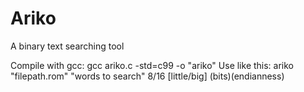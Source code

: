 Ariko
=====

A binary text searching tool

Compile with gcc: gcc ariko.c -std=c99 -o "ariko"
Use like this: ariko "filepath.rom" "words to search" 8/16 [little/big]
                                                     (bits)(endianness)
